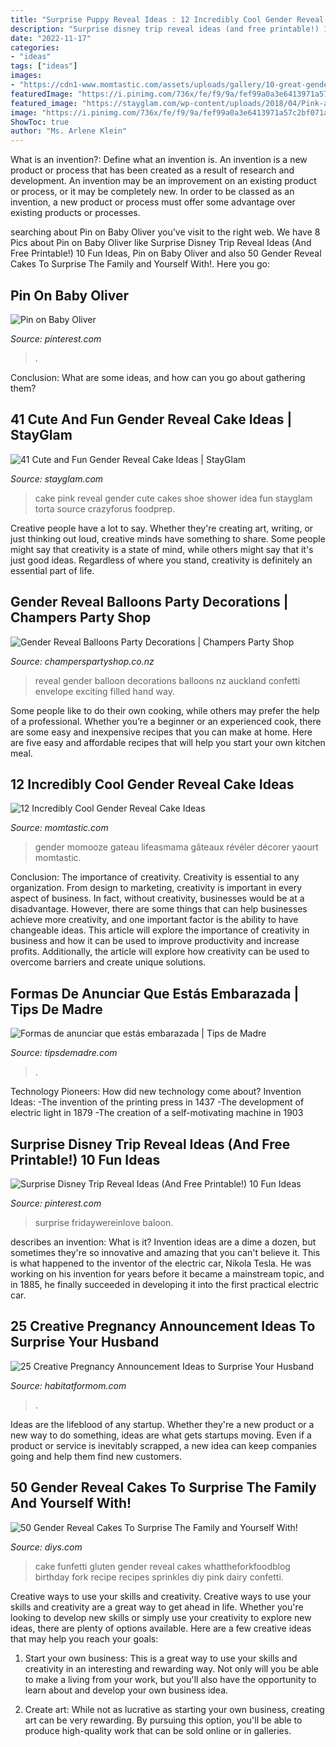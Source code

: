```yaml
---
title: "Surprise Puppy Reveal Ideas : 12 Incredibly Cool Gender Reveal Cake Ideas"
description: "Surprise disney trip reveal ideas (and free printable!) 10 fun ideas"
date: "2022-11-17"
categories:
- "ideas"
tags: ["ideas"]
images:
- "https://cdn1-www.momtastic.com/assets/uploads/gallery/10-great-gender-reveal-cake-ideas/gender-reveal-cake-ideas-10-he-she.jpg"
featuredImage: "https://i.pinimg.com/736x/fe/f9/9a/fef99a0a3e6413971a57c2bf071a9338.jpg"
featured_image: "https://stayglam.com/wp-content/uploads/2018/04/Pink-and-Blue-Baby-Shoe-Cake-Idea.jpg"
image: "https://i.pinimg.com/736x/fe/f9/9a/fef99a0a3e6413971a57c2bf071a9338.jpg"
ShowToc: true
author: "Ms. Arlene Klein"
---
```



What is an invention?: Define what an invention is.
An invention is a new product or process that has been created as a result of research and development. An invention may be an improvement on an existing product or process, or it may be completely new. In order to be classed as an invention, a new product or process must offer some advantage over existing products or processes.

	

		
searching about Pin on Baby Oliver you've visit to the right web. We have 8 Pics about Pin on Baby Oliver like Surprise Disney Trip Reveal Ideas (And Free Printable!) 10 Fun Ideas, Pin on Baby Oliver and also 50 Gender Reveal Cakes To Surprise The Family and Yourself With!. Here you go:
		
    
## Pin On Baby Oliver

<img loading=lazy src="https://i.pinimg.com/736x/52/01/c8/5201c8b4e21195c66dd07ad0d9c2ccf8.jpg" onerror="this.onerror=null;this.src='https://tse3.mm.bing.net/th?id=OIP.63Kno8EEWF-CbAL3moILkwHaJ4&amp;pid=15.1';" alt="Pin on Baby Oliver">

_Source: pinterest.com_

>. 

	

Conclusion: What are some ideas, and how can you go about gathering them?
 

    
## 41 Cute And Fun Gender Reveal Cake Ideas | StayGlam

<img loading=lazy src="https://stayglam.com/wp-content/uploads/2018/04/Pink-and-Blue-Baby-Shoe-Cake-Idea.jpg" onerror="this.onerror=null;this.src='https://tse3.mm.bing.net/th?id=OIP.GOrbX-geCoIaJkt1tgl4ewHaJQ&amp;pid=15.1';" alt="41 Cute and Fun Gender Reveal Cake Ideas | StayGlam">

_Source: stayglam.com_

>cake pink reveal gender cute cakes shoe shower idea fun stayglam torta source crazyforus foodprep. 

	

Creative people have a lot to say. Whether they're creating art, writing, or just thinking out loud, creative minds have something to share. Some people might say that creativity is a state of mind, while others might say that it's just good ideas. Regardless of where you stand, creativity is definitely an essential part of life.

    
## Gender Reveal Balloons Party Decorations | Champers Party Shop

<img loading=lazy src="http://www.champerspartyshop.co.nz/wp-content/uploads/Gender-Reveal-Balloon-Decorations-Auckland.jpg" onerror="this.onerror=null;this.src='https://tse2.mm.bing.net/th?id=OIP.zahp75K26c_wf4Nf7LcMZQHaJ4&amp;pid=15.1';" alt="Gender Reveal Balloons Party Decorations | Champers Party Shop">

_Source: champerspartyshop.co.nz_

>reveal gender balloon decorations balloons nz auckland confetti envelope exciting filled hand way. 

	

Some people like to do their own cooking, while others may prefer the help of a professional. Whether you’re a beginner or an experienced cook, there are some easy and inexpensive recipes that you can make at home. Here are five easy and affordable recipes that will help you start your own kitchen meal.

    
## 12 Incredibly Cool Gender Reveal Cake Ideas

<img loading=lazy src="https://cdn1-www.momtastic.com/assets/uploads/gallery/10-great-gender-reveal-cake-ideas/gender-reveal-cake-ideas-10-he-she.jpg" onerror="this.onerror=null;this.src='https://tse3.mm.bing.net/th?id=OIP.v1COtQz1RQjOz04pduTM1AHaKX&amp;pid=15.1';" alt="12 Incredibly Cool Gender Reveal Cake Ideas">

_Source: momtastic.com_

>gender momooze gateau lifeasmama gâteaux révéler décorer yaourt momtastic. 

	

Conclusion: The importance of creativity.
Creativity is essential to any organization. From design to marketing, creativity is important in every aspect of business. In fact, without creativity, businesses would be at a disadvantage. However, there are some things that can help businesses achieve more creativity, and one important factor is the ability to have changeable ideas. 
This article will explore the importance of creativity in business and how it can be used to improve productivity and increase profits. Additionally, the article will explore how creativity can be used to overcome barriers and create unique solutions.

    
## Formas De Anunciar Que Estás Embarazada | Tips De Madre

<img loading=lazy src="https://tipsdemadre.com/wp-content/uploads/2015/03/pregnant-marco.jpg" onerror="this.onerror=null;this.src='https://tse2.mm.bing.net/th?id=OIP.CJxhl4Rc4BrJYFyL1axn4wHaJ3&amp;pid=15.1';" alt="Formas de anunciar que estás embarazada | Tips de Madre">

_Source: tipsdemadre.com_

>. 

	

Technology Pioneers: How did new technology come about?
Invention Ideas: 
-The invention of the printing press in 1437 
-The development of electric light in 1879 
-The creation of a self-motivating machine in 1903

    
## Surprise Disney Trip Reveal Ideas (And Free Printable!) 10 Fun Ideas

<img loading=lazy src="https://i.pinimg.com/736x/fe/f9/9a/fef99a0a3e6413971a57c2bf071a9338.jpg" onerror="this.onerror=null;this.src='https://tse2.mm.bing.net/th?id=OIP.jzRF6j75AHwrgX2B4_2zYwHaE8&amp;pid=15.1';" alt="Surprise Disney Trip Reveal Ideas (And Free Printable!) 10 Fun Ideas">

_Source: pinterest.com_

>surprise fridaywereinlove baloon. 

	

describes an invention: What is it?
Invention ideas are a dime a dozen, but sometimes they're so innovative and amazing that you can't believe it. This is what happened to the inventor of the electric car, Nikola Tesla. He was working on his invention for years before it became a mainstream topic, and in 1885, he finally succeeded in developing it into the first practical electric car.

    
## 25 Creative Pregnancy Announcement Ideas To Surprise Your Husband

<img loading=lazy src="https://habitatformom.com/wp-content/uploads/2020/02/5607efdc0cb740b0dae51248589ba6f5-min-768x1024.jpg" onerror="this.onerror=null;this.src='https://tse3.mm.bing.net/th?id=OIP.l8WylTsVe9xC7vELgU4heQHaJ4&amp;pid=15.1';" alt="25 Creative Pregnancy Announcement Ideas to Surprise Your Husband">

_Source: habitatformom.com_

>. 

	

Ideas are the lifeblood of any startup. Whether they're a new product or a new way to do something, ideas are what gets startups moving. Even if a product or service is inevitably scrapped, a new idea can keep companies going and help them find new customers.

    
## 50 Gender Reveal Cakes To Surprise The Family And Yourself With!

<img loading=lazy src="https://cdn.diys.com/wp-content/uploads/2017/04/Gluten-Free-Funfetti-Cake.jpg" onerror="this.onerror=null;this.src='https://tse2.mm.bing.net/th?id=OIP.5jFTQuW6Y0qiryqsX58FHgHaLI&amp;pid=15.1';" alt="50 Gender Reveal Cakes To Surprise The Family and Yourself With!">

_Source: diys.com_

>cake funfetti gluten gender reveal cakes whattheforkfoodblog birthday fork recipe recipes sprinkles diy pink dairy confetti. 

	

Creative ways to use your skills and creativity.
Creative ways to use your skills and creativity are a great way to get ahead in life. Whether you're looking to develop new skills or simply use your creativity to explore new ideas, there are plenty of options available. Here are a few creative ideas that may help you reach your goals:
1. Start your own business: This is a great way to use your skills and creativity in an interesting and rewarding way. Not only will you be able to make a living from your work, but you'll also have the opportunity to learn about and develop your own business idea.

2. Create art: While not as lucrative as starting your own business, creating art can be very rewarding. By pursuing this option, you'll be able to produce high-quality work that can be sold online or in galleries.


